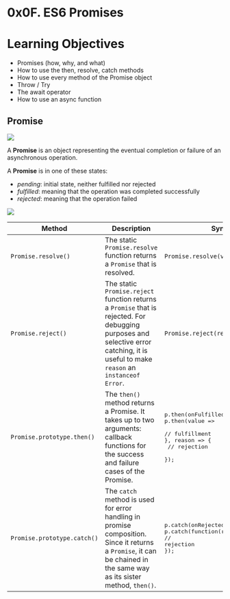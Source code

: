 # 0x0F. ES6 Promises

# Learning Objectives
* Promises (how, why, and what)
* How to use the then, resolve, catch methods
* How to use every method of the Promise object
* Throw / Try
* The await operator
* How to use an async function

## Promise

![](https://res.cloudinary.com/dvovmo7yu/image/upload/v1648522378/promises_hrcteh.png)

A **Promise** is an object representing the eventual completion or failure of an asynchronous operation.

A **Promise** is in one of these states:
* *pending*: initial state, neither fulfilled nor rejected
* *fulfilled*: meaning that the operation was completed successfully
* *rejected*: meaning that the operation failed

![](https://res.cloudinary.com/dvovmo7yu/image/upload/v1648523028/promises_1_p5o3a0.png)

| Method | Description | Syntax |
| ------ | ----------- | ------ |
| `Promise.resolve()` | The static `Promise.resolve` function returns a `Promise` that is resolved. | `Promise.resolve(value);` |
| `Promise.reject()` | The static `Promise.reject` function returns a `Promise` that is rejected. For debugging purposes and selective error catching, it is useful to make `reason` an `instanceof` `Error`. | `Promise.reject(reason);` |
| `Promise.prototype.then()` | The `then()` method returns a Promise. It takes up to two arguments: callback functions for the success and failure cases of the Promise. | <pre>p.then(onFulfilled[, onRejected]); <br>p.then(value => <br> // fulfillment <br>}, reason => { <br> // rejection <br>});</pre> |
| `Promise.prototype.catch()` | The `catch` method is used for error handling in promise composition. Since it returns a `Promise`, it can be chained in the same way as its sister method, `then()`. | <pre>p.catch(onRejected);<br>p.catch(function(reason) {<br>// rejection<br>});</pre> |